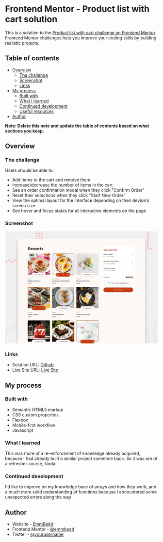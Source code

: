 # Frontend Mentor - Product list with cart solution

This is a solution to the [Product list with cart challenge on Frontend Mentor](https://www.frontendmentor.io/challenges/product-list-with-cart-5MmqLVAp_d). Frontend Mentor challenges help you improve your coding skills by building realistic projects. 

## Table of contents

- [Overview](#overview)
  - [The challenge](#the-challenge)
  - [Screenshot](#screenshot)
  - [Links](#links)
- [My process](#my-process)
  - [Built with](#built-with)
  - [What I learned](#what-i-learned)
  - [Continued development](#continued-development)
  - [Useful resources](#useful-resources)
- [Author](#author)

**Note: Delete this note and update the table of contents based on what sections you keep.**

## Overview

### The challenge

Users should be able to:

- Add items to the cart and remove them
- Increase/decrease the number of items in the cart
- See an order confirmation modal when they click "Confirm Order"
- Reset their selections when they click "Start New Order"
- View the optimal layout for the interface depending on their device's screen size
- See hover and focus states for all interactive elements on the page

### Screenshot

![](./preview.jpg)

### Links

- Solution URL: [Github](https://github.io/emmbead/product-list-with-cart/tree/main#)
- Live Site URL: [Live Site](https://emmbead.github.io/product-list-with-cart/)

## My process

### Built with

- Semantic HTML5 markup
- CSS custom properties
- Flexbox
- Mobile-first workflow
- Javascript

### What I learned

This was more of a re-enforcement of knowledge already acquired, because I had already built a similar project sometime back. So it was ore of a refresher course, kinda.

### Continued development

I'd like to improve on my knowledge base of arrays and how they work, and a much more solid understanding of functions because I encountered some unexpected errors along the way

## Author

- Website - [EmmBeAd](https://www.github.io/emmbead)
- Frontend Mentor - [@emmbead](https://www.frontendmentor.io/profile/emmbead)
- Twitter - [@yourusername](https://www.twitter.com/yourusername)